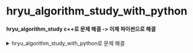 # hryu_algorithm_study_with_python


#### hryu_algorithm_study c++로 문제 해결 -> 이제 파이썬으로 해결
<details>
<summary>hryu_algorithm_study_with_python로 문제 해결</summary>
<div markdown="1">


---

1. [solved.ac](https://solved.ac/problems/level/11)
2. [삼성 sw 역량 테스트 기출 문제](https://www.acmicpc.net/workbook/view/1152) 
3. [프로그래머스](https://programmers.co.kr/learn/challenges?tab=all_challenges)



## P2&P3

못푼 : 인구이동 

안푼 : 구현-_자물쇠와열쇠 치킨배달 외벽점검 | 이진-정렬된, 고정점, 공유기, 가사검색 | dp-못생긴수,편집거리 | 그래-all | 아기상어 청소년상어 어른상어 | 기타알고

|          | 푼                                                           | 어려운                                                       |
| -------- | ------------------------------------------------------------ | ------------------------------------------------------------ |
| 그리디   | 모험가길드(논리정립&그대로구현)                              | 무지먹방라이브(그냥어려움)<br/>만들수없는금액(아이디어어려움)<br/>볼링공고르기(조건확인및 논리&단순화) |
| 구현     | 왕실의나이트<br/>예제(문자열재정렬,시각,상하좌우)<br>문자열재정렬(문자형,정수형변환) | 게임개발(잘 못함)<br/>문자열압축(어려움)<br>[3190]뱀         |
| DFS/BFS  | 예제(dfs,bfs,종료조건재귀)<br/>음료수얼려먹기<br/>미로탈출<br/>특정거리의 도시찾기<br/>괄호변환<br/>경쟁적전염 | 미로탈출<br/>연구소(함수여러개)<br/>연산자끼워넣기(백트래킹)<br/>감시피하기(연구소랑 비슷,구현능력딸림)<br/>블록이동하기<br/>인구이동 |
| 정렬     | 두배열의원소교체<br/>국영수<br/>카드정렬하기<br/>안테나      | 실패율                                                       |
| 이진탐색 | 부품찾기<br/>떡볶이만들기                                    |                                                              |
| DP       | 1로만들기<br/>정수삼각형<br/>금광                            | 퇴사<br/>병사배치하기                                        |
| 최단경로 | 순차탐색 다익스트라<br/>개선된 다익스트라<br/>플로이드워셜<br/>전보<br/>미래도시<BR>플로이드<br/>숨바꼭질 | 정확한순위<br>화성탐사<br> (풀이는 쉽지만, 착안 필요)        |
| 그래프   |                                                              |                                                              |

## 프로그래머스

못푼 : 디스크컨트롤러, 조이스틱, 섬연결하기(크루스칼 공부하고 풀기), N으로표현(나중에) 네이놈!!

|          | 푼                                                           | 어려운                                                       |
| -------- | ------------------------------------------------------------ | ------------------------------------------------------------ |
| 해시     | [L1]완주하지못한선수(ZIP,SET)<br/>[L2]전화번호목록<br/>[L2]위장(dic or 여러방법)<br/> | [L3]베스트앨범                                               |
| 힙       | [L2]더맵게<br/>                                              | [L3]이중우선순위큐<br/>[L3]디크스컨트롤러(못품)              |
| 스택큐   | [L2]다리를지나는트럭<br/>[L2]주식가격<br/>[L2]기능개발(문자열처리!)<br/> | [L2]프린터                                                   |
| 정렬     | [L1]k번째수<br/>[L2]가장큰수<br/>[L2]H-인데스(두잇)          |                                                              |
| 완전탐색 | [L1]모의고사<br/>[L2]카펫                                    | [L2]소수찾기(itertools익히기)                                |
| 탐욕법   | [L1]체육복<br/>[L2]구명보트(커서이용)                        | [L2]조이스틱(논리, 구현력)<br/>[L2]큰수만들기(스택활용)<BR>[L3] 단속카메라 |
| DP       | [L3]정수삼각형(갸꿀~)                                        |                                                              |
| DFS/BFS  | [L3]네트워크(플로이드워셜로풀어보기)                         | [L2]타켓넘버(재밌는문제, 4가지 방법모두 해결해보기 )<br/>[L3]단어변환(통과했으나, BFS로 풀어보기)<br/>[L3]여행경로 |
| 이분탐색 |                                                              |                                                              |
| 그래프   |                                                              |                                                              |

## 코드업

|        | 파이썬100기초                 |
| ------ | ----------------------------- |
| 애매한 | 6019 6024 6030 6031           |
| 어려운 | 6020 6021 6022 6027 6028 6029 |

## 백준

틀린 : 인구이동, 감시피하기

|          | 푼                                                           | 어려운                                         |
| -------- | ------------------------------------------------------------ | ---------------------------------------------- |
| 구현     |                                                              | [3190]뱀                                       |
| dfsbfs   | [1260]dfsbfs<br>[2178]미로탈출<br>[2667]단지번호붙이기<br>[1012]유기농배추<br>[11724]연결요소의개수<br>[6603]로또<br>[7576]토마토<br>[7562]나이트의이동<br>[1303]전투 | [1697]숨바꼭질(유형익히기)<br/>[16234]인구이동 |
| 최단경로 | [11404]플로이드                                              |                                                |
| 스택큐   |                                                              | [2504]괄호의값(내거말고다른풀이도보기)         |



<details>
<summary>daily solution commit</summary>
<div markdown="1">



## 0310

- 정렬

  - part2
    - 예제
    - 위에서아래로
    - 성적이낮은순서대로
    - 두배열의원소교체

  - part3
    - 국영수
    - 카드정렬하기


## 0311

- 정렬
  - part3
    - 안테나
    - 실패율  
- 이진탐색
  - part2
    -  예제
    - 부품찾기
    - 떡볶이만들기
- dp
  - part2
    - 예제
    - 1로만들기
    
## 0315

- dp
  - part3
    - 정수삼각형
    - 퇴사

## 0316

- dp
  - part3
    - 금광
    - 병사배치하기

## 0317

- 그리디
  - part2
    - 1로만들기

## 0318

- 그리디
  - part3
    - 곱하기혹은더하기
    - 만들수없는금액
    - 모험가길드
    - 문자열뒤집기
    - 볼링공고르기

## 0319

- 그리디
  - part3
    - 무지먹방라이브(나중에 다시 => 넘어려움)

- 구현
  - part2
    - 예제
    - 게임개발(잘 못함 turn left )
    - 왕실의나이트
  - part3
    - 문자열압축
    - 럭키스트레이트
  
- dfs_bfs

  - part2

    - 예제_종료조건있는재귀
    - 예제_팩토리얼
    - 예제_인접리스트
    - 예제_dfs (로직을 외우자)
    - 예제_bfs (로직을 외우자)
    - 음료수얼려먹기
    - 미로탈출
  
## 0322
- dfs_bfs
    - part3
        - 연구소
    
## 0323
- dfs_bfs   => bfsdfs 구현 부분 적응 잘 안됨 => 문제 마니 풀어보기 + 연습 필요
    - part3
        - 연산자끼워넣기
        - 특정거리의도시찾기
- 코드업
    - 파이썬기초100
      - 6000 ~ 6008 입출력 해결
- 프로그래머스
    - 해시
      - 완주하지못한선수(L1)

## 0324

- 코드업
    - 파이썬기초100
      - 6009 ~ 6016 
- dfs_bfs
    - part3
      - 감시피하기(푸는중)
- 프로그래머스
    - 해시
        - 완주하지못한선수
        - 전화번호목록
        - 위장
        - 베스트앨범(푸는중)



## 0325

- 코드업
    - 파이썬기초100
        - 6017 ~ 6024
- 프로그래머스
    - 해시
        - 베스트앨범

## 0326

- 프로그래머스
    - 힙
        - 더맵게
        - 디스크컨트롤러 (푸는중)
        - 이중우선순위큐
    - 스택큐
        - 기능개발
        - 주식가격
        - 다리지나는트럭
    
## 0327

- 프로그래머스
    - 스택큐
        - 프린터
    - 정렬
        - k번째수
        - 가장큰수
        - H-INDEX (푸는중)
    - 완전탐색
        - 모의고사

## 0327

- 프로그래머스
    - 완전탐색
        - 소수찾기 (다시, itertools 순열 조합 익히자)

        - 카펫

## 0330

- 코드업
    - 파이썬기초100
        - 6025 ~ 6031

## 0331

- 프로그래머스
    - 그리디
        - 체육복
        - 조이스틱(미해결)
        - 큰수만들기
        - 구명보트
        - 단속카메라(거의해결 풀이2개마무리)

## 0401

- 프로그래머스

  - 그리디
    - 단속카메라 

  - dp
    - 정수삼각형 

## 0402
- 이코테
    - 최단경로
      - 다익스트라 .. ㅋㅋ 오늘은 고등래퍼나 보자
    
## 0405

- 이코테
    - dfsbfs
        - 경쟁적전염(백준 18405)
        - 괄호변환(프로 카카오블라인드2020)
## 0406
- 이코테
    - dfsbfs
        - 블록 이동하기 (2020 KAKAO BLIND RECRUITMENT) 
        - 인구이동(백준 16234) - 미해결
- 프로그래머스
    - dfsbfs
      - 타켓넘버(완탐)

## 0407

- 프로그래머스
  - dfsbfs
    - 타켓넘버(4가지 풀이법으로 )
    - 네트워크

## 0408

프로그래머스

- dfsbfs
  - 단어변환(BFS로 풀어보기)
  - 여행경로 

백준

- dfsbfs
  - dfsbfs 1260
  - 미로탐색 2178 
  - 숨바꼭질 1697
  - 단지번호붙이기 2667

## 0409

- 이코테
  - 최단경로
    - 순차탐색 다익스트라
    - 개선된 다익스트라

## 0410

- 이코테
  - 최단경로
    - 플로이드워셜
    - 전보
    - 미래 도시

- 백준
  - dfsbfs
    - [1012]유기농배추..후 변수 선언 잘하자 

## 0411

- 백준
  - dfsbfs
    - [11724]연결요소의개수
    - [6603]로또

## 0412

- 백준
  - dfsbfs
    - [7576]토마토.. 출력부분에서 고생한나, break말고 exit() 사용 
    - [7562]나이트의이동



## 0413

- 이코테
  - 최단경로
    - 정확한순위
    - 화성탐사



## 0414

- 이코테
  - 구현
    - 문자열재정렬(isalpha, 문자형, 정수형 잘바꿔성)

## 0415

- 이코테
  - 구현
    - 뱀

- 백준
  - dfsbfs
    - [1303]전투

## 0416

- 백준
  - 스택큐
    - 괄호의값 (다른풀이도 찾아보기)

- 이코테
  - 구현
    - 인구이동(까먹구있었다구)

</div>
</details>    

